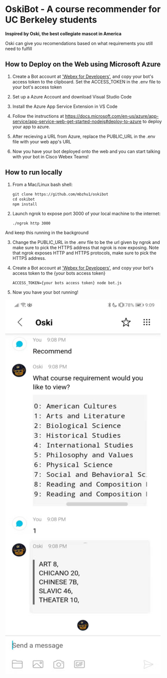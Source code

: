 # OskiBot - A course recommender for UC Berkeley students
**Inspired by Oski, the best collegiate mascot in America**

Oski can give you recomendations based on what requirements you still need to fulfill

## How to Deploy on the Web using Microsoft Azure

1. Create a Bot account at ['Webex for Developers'](https://developer.webex.com/add-bot.html), and copy your bot's access token to the clipboard. Set the ACCESS_TOKEN in the .env file to your bot's access token

2. Set up a Azure Account and download Visual Studio Code

3. Install the Azure App Service Extension in VS Code

4. Follow the instructions at https://docs.microsoft.com/en-us/azure/app-service/app-service-web-get-started-nodejs#deploy-to-azure to deploy your app to azure.

5. After recieving a URL from Azure, replace the PUBLIC_URL in the .env file with your web app's URL

6. Now you have your bot deployed onto the web and you can start talking with your bot in Cisco Webex Teams!

## How to run locally

1. From a Mac/Linux bash shell:

    ```shell
    git clone https://github.com/mbzhu1/oskibot
    cd oskibot
    npm install
    ```

2. Launch ngrok to expose port 3000 of your local machine to the internet:
    ```shell
    ./ngrok http 3000
    ```
And keep this running in the background

3. Change the PUBLIC_URL in the .env file to be the url given by ngrok and make sure to pick the HTTPS address that ngrok is now exposing. Note that ngrok exposes HTTP and HTTPS protocols, make sure to pick the HTTPS address.

4. Create a Bot account at ['Webex for Developers'](https://developer.webex.com/add-bot.html), and copy your bot's access token to the {your bots access token}

    ```shell
    ACCESS_TOKEN={your bots access token} node bot.js
    ```
5. Now you have your bot running!


<img src="./media/oski_recc_demo.jpg" width="500" height="1200">

